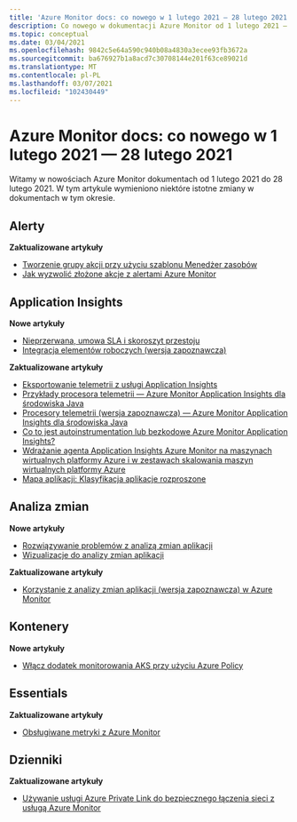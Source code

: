 ```yaml
---
title: 'Azure Monitor docs: co nowego w 1 lutego 2021 — 28 lutego 2021'
description: Co nowego w dokumentacji Azure Monitor od 1 lutego 2021 — 28 lutego 2021.
ms.topic: conceptual
ms.date: 03/04/2021
ms.openlocfilehash: 9842c5e64a590c940b08a4830a3ecee93fb3672a
ms.sourcegitcommit: ba676927b1a8acd7c30708144e201f63ce89021d
ms.translationtype: MT
ms.contentlocale: pl-PL
ms.lasthandoff: 03/07/2021
ms.locfileid: "102430449"
---
```

# <a name="azure-monitor-docs-whats-new-for-february-1-2021---february-28-2021"></a>Azure Monitor docs: co nowego w 1 lutego 2021 — 28 lutego 2021

Witamy w nowościach Azure Monitor dokumentach od 1 lutego 2021 do 28 lutego 2021. W tym artykule wymieniono niektóre istotne zmiany w dokumentach w tym okresie.

## <a name="alerts"></a>Alerty

**Zaktualizowane artykuły**

- [Tworzenie grupy akcji przy użyciu szablonu Menedżer zasobów](./alerts/action-groups-create-resource-manager-template.md)
- [Jak wyzwolić złożone akcje z alertami Azure Monitor](./alerts/action-groups-logic-app.md)

## <a name="application-insights"></a>Application Insights

**Nowe artykuły**

- [Nieprzerwana, umowa SLA i skoroszyt przestoju](./app/sla-report.md)
- [Integracja elementów roboczych (wersja zapoznawcza)](./app/work-item-integration.md)

**Zaktualizowane artykuły**

- [Eksportowanie telemetrii z usługi Application Insights](./app/export-telemetry.md)
- [Przykłady procesora telemetrii — Azure Monitor Application Insights dla środowiska Java](./app/java-standalone-telemetry-processors-examples.md)
- [Procesory telemetrii (wersja zapoznawcza) — Azure Monitor Application Insights dla środowiska Java](./app/java-standalone-telemetry-processors.md)
- [Co to jest autoinstrumentation lub bezkodowe Azure Monitor Application Insights?](./app/codeless-overview.md)
- [Wdrażanie agenta Application Insights Azure Monitor na maszynach wirtualnych platformy Azure i w zestawach skalowania maszyn wirtualnych platformy Azure](./app/azure-vm-vmss-apps.md)
- [Mapa aplikacji: Klasyfikacja aplikacje rozproszone](./app/app-map.md)

## <a name="change-analysis"></a>Analiza zmian

**Nowe artykuły**

- [Rozwiązywanie problemów z analizą zmian aplikacji](./app/change-analysis-troubleshoot.md)
- [Wizualizacje do analizy zmian aplikacji](./app/change-analysis-visualizations.md)

**Zaktualizowane artykuły**

- [Korzystanie z analizy zmian aplikacji (wersja zapoznawcza) w Azure Monitor](./app/change-analysis.md)

## <a name="containers"></a>Kontenery

**Nowe artykuły**

- [Włącz dodatek monitorowania AKS przy użyciu Azure Policy](./containers/container-insights-enable-aks-policy.md)

## <a name="essentials"></a>Essentials

**Zaktualizowane artykuły**

- [Obsługiwane metryki z Azure Monitor](./essentials/metrics-supported.md)


## <a name="logs"></a>Dzienniki

**Zaktualizowane artykuły**

- [Używanie usługi Azure Private Link do bezpiecznego łączenia sieci z usługą Azure Monitor](./logs/private-link-security.md)


